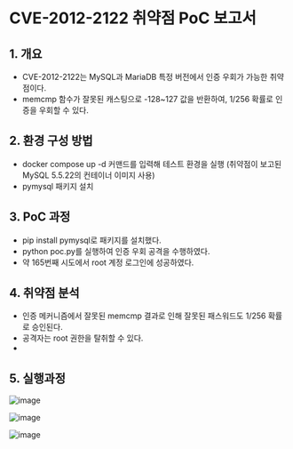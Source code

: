 # CVE-2012-2122 취약점 PoC 보고서

## 1. 개요
- CVE-2012-2122는 MySQL과 MariaDB 특정 버전에서 인증 우회가 가능한 취약점이다.
- memcmp 함수가 잘못된 캐스팅으로 -128~127 값을 반환하여, 1/256 확률로 인증을 우회할 수 있다.

## 2. 환경 구성 방법
- docker compose up -d 커맨드를 입력해 테스트 환경을 실행 (취약점이 보고된 MySQL 5.5.22의 컨테이너 이미지 사용)
- pymysql 패키지 설치

## 3. PoC 과정
- pip install pymysql로 패키지를 설치했다.
- python poc.py를 실행하여 인증 우회 공격을 수행하였다.
- 약 165번째 시도에서 root 계정 로그인에 성공하였다.

## 4. 취약점 분석
- 인증 메커니즘에서 잘못된 memcmp 결과로 인해 잘못된 패스워드도 1/256 확률로 승인된다.
- 공격자는 root 권한을 탈취할 수 있다.
- 

## 5. 실행과정

![image](https://github.com/user-attachments/assets/8fcbf85f-53d4-407b-97e8-3b4f3db68738)

![image](https://github.com/user-attachments/assets/960e6fe4-4861-4612-91ec-46b812485815)

![image](https://github.com/user-attachments/assets/88e83677-2693-4f5c-87c5-91f42c93dd56)
